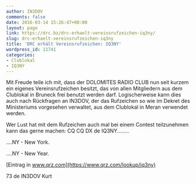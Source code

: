 ```yaml
---
author: IN3DOV
comments: false
date: 2016-03-14 15:26:47+00:00
layout: page
link: https://drc.bz/drc-erhaelt-vereinsrufzeichen-iq3ny/
slug: drc-erhaelt-vereinsrufzeichen-iq3ny
title: 'DRC erhält Vereinsrufzeichen: IQ3NY'
wordpress_id: 11741
categories:
- Clublokal
- IQ3NY
---
```


Mit Freude teile ich mit, dass der DOLOMITES RADIO CLUB nun seit kurzem ein eigenes Vereinsrufzeichen besitzt, das von allen Mitgliedern aus dem Clublokal in Bruneck frei benutzt werden darf. Logischerweise kann dies auch nach Rückfragen an IN3DOV, der das Rufzeichen so wie im Dekret des Ministeriums vorgesehen verwaltet, aus dem Clublokal in Meran verwendet werden.

Wer Lust hat mit dem Rufzeichen auch mal bei einem Contest teilzunehmen kann das gerne machen: CQ CQ DX de IQ3NY........

....NY - New York.

....NY - New Year.

[Eintrag in www.qrz.com](https://www.qrz.com/lookup/iq3ny)

73 de IN3DOV Kurt


